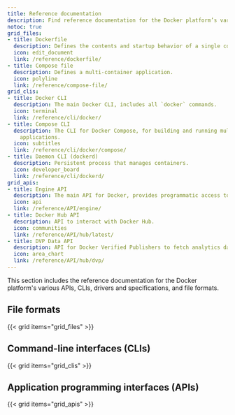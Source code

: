```yaml
---
title: Reference documentation
description: Find reference documentation for the Docker platform’s various APIs, CLIs, and file formats
notoc: true
grid_files:
- title: Dockerfile
  description: Defines the contents and startup behavior of a single container.
  icon: edit_document
  link: /reference/dockerfile/
- title: Compose file
  description: Defines a multi-container application.
  icon: polyline
  link: /reference/compose-file/
grid_clis:
- title: Docker CLI
  description: The main Docker CLI, includes all `docker` commands.
  icon: terminal
  link: /reference/cli/docker/
- title: Compose CLI
  description: The CLI for Docker Compose, for building and running multi-container
    applications.
  icon: subtitles
  link: /reference/cli/docker/compose/
- title: Daemon CLI (dockerd)
  description: Persistent process that manages containers.
  icon: developer_board
  link: /reference/cli/dockerd/
grid_apis:
- title: Engine API
  description: The main API for Docker, provides programmatic access to a daemon.
  icon: api
  link: /reference/API/engine/
- title: Docker Hub API
  description: API to interact with Docker Hub.
  icon: communities
  link: /reference/API/hub/latest/
- title: DVP Data API
  description: API for Docker Verified Publishers to fetch analytics data.
  icon: area_chart
  link: /reference/API/hub/dvp/
---
```


This section includes the reference documentation for the Docker platform's
various APIs, CLIs, drivers and specifications, and file formats.

## File formats

{{< grid items="grid_files" >}}

## Command-line interfaces (CLIs)

{{< grid items="grid_clis" >}}

## Application programming interfaces (APIs)

{{< grid items="grid_apis" >}}
